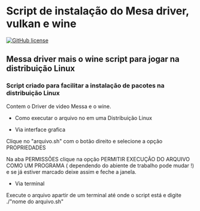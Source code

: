 # Script de instalação do Mesa driver, vulkan e wine

[![GitHub license](https://img.shields.io/github/license/lucasdias87/shellMessaewine?style=for-the-badge)](https://github.com/lucasdias87/shellMessaewine/blob/master/LICENSE)
## Messa driver mais o wine script para jogar na distribuição Linux
### Script criado para facilitar a instalação de pacotes na distribuição Linux
Contem o Driver de video Messa e o wine.

- Como executar o arquivo no em uma Distribuição Linux <br>

- Via interface grafica <br>

Clique no "arquivo.sh" com o botão direito e selecione a opção PROPRIEDADES <br>

Na aba PERMISSÕES clique na opção PERMITIR EXECUÇÃO DO ARQUIVO COMO UM PROGRAMA ( dependendo do abiente de trabalho pode mudar !) e se já estiver marcado deixe assim e feche a janela. <br> 

- Via terminal <br>

Execute o arquivo apartir de um terminal até onde o script está e digite ./"nome do arquivo.sh" <br>







